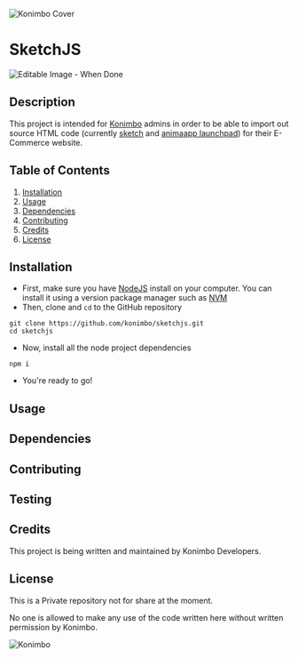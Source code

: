 ![Konimbo Cover](https://konimboimages.s3.amazonaws.com/system/photos/241941/original/92c9897734ff3a319cca4e8c0420db21.png?1521989425)
# SketchJS
![Editable Image - When Done](https://konimboimages.s3.amazonaws.com/system/photos/241940/original/7deeb21e183bf8d38cb9a7f95fe141e3.png?1521989290)
## Description
This project is intended for [Konimbo](http://www.konimbo.co.il) admins in order to be able to import out source HTML code (currently [sketch](https://www.sketchapp.com/) and [animaapp launchpad](https://launchpad.animaapp.com/)) for their E-Commerce website.

## Table of Contents
1. [Installation](#installation)
2. [Usage](#usage)
3. [Dependencies](#dependencies)
4. [Contributing](#contributing)
5. [Credits](#credits)
6. [License](#license)

## Installation
* First, make sure you have [NodeJS](https://nodejs.org/en/) install on your computer. You can install it using a version package manager such as [NVM](https://github.com/creationix/nvm)
* Then, clone and ```cd``` to the GitHub repository
```
git clone https://github.com/konimbo/sketchjs.git
cd sketchjs
```
* Now, install all the node project dependencies
```
npm i
```
* You're ready to go!

## Usage

## Dependencies


## Contributing

## Testing

## Credits
This project is being written and maintained by Konimbo Developers.

## License
This is a Private repository not for share at the moment.

No one is allowed to make any use of the code written here without written permission by Konimbo.

![Konimbo](https://konimboimages.s3.amazonaws.com/system/photos/241939/original/bc42f40e62a515b6e117423b3d969f04.png?1521989195)